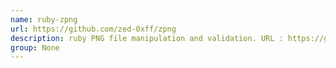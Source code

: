 ```yaml
---
name: ruby-zpng
url: https://github.com/zed-0xff/zpng
description: ruby PNG file manipulation and validation. URL : https://github.com/zed-0xff/zpng Groups : None
group: None
---
```

